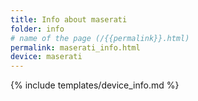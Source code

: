 ```yaml
---
title: Info about maserati
folder: info
# name of the page (/{{permalink}}.html)
permalink: maserati_info.html
device: maserati
---
```

{% include templates/device_info.md %}
